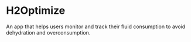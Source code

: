 # H2Optimize
An app that helps users monitor and track their fluid consumption to avoid dehydration and overconsumption.

